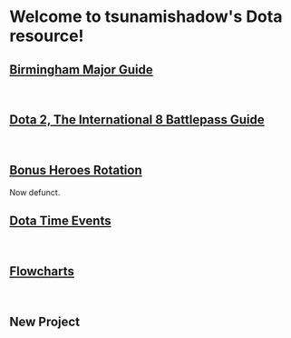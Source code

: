 # Welcome to tsunamishadow's Dota resource!

## [Birmingham Major Guide](/bonusheroes/Birmingham)

<br>

## [Dota 2, The International 8 Battlepass Guide](/bonusheroes/battlepass)

<br>

## [Bonus Heroes Rotation](bonusheroes/bonusheroes)

Now defunct.

## [Dota Time Events](bonusheroes/dotatimeevents)

<br>

## [Flowcharts](bonusheroes/flowcharts)

<br>

## New Project
